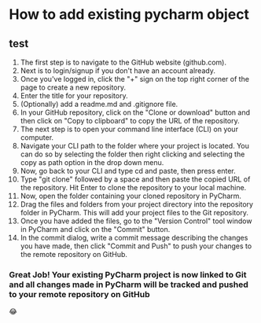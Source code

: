 # **How to add existing pycharm object**

## test

1. The first step is to navigate to the GitHub website (github.com).
2. Next is to login/signup if you don't have an account already.
3. Once you've logged in, click the "+" sign on the top right corner of the page to create a new repository.
4. Enter the title for your repository.
5. (Optionally) add a readme.md and .gitignore file.
6. In your GitHub repository, click on the "Clone or download" button and then click on "Copy to clipboard" to copy the URL of the repository.
7. The next step is to open your command line interface (CLI) on your computer.
8. Navigate your CLI path to the folder where your project is located. You can do so by selecting the folder then right clicking and selecting the copy as path option in the drop down menu.
9. Now, go back to your CLI and type cd and paste, then press enter.
10. Type "git clone" followed by a space and then paste the copied URL of the repository. Hit Enter to clone the repository to your local machine.
11. Now, open the folder containing your cloned repository in PyCharm.
12. Drag the files and folders from your project directory into the repository folder in PyCharm. This will add your project files to the Git repository.
13. Once you have added the files, go to the "Version Control" tool window in PyCharm and click on the "Commit" button.
14. In the commit dialog, write a commit message describing the changes you have made, then click "Commit and Push" to push your changes to the remote repository on GitHub.

### Great Job! Your existing PyCharm project is now linked to Git and all changes made in PyCharm will be tracked and pushed to your remote repository on GitHub

:joy: